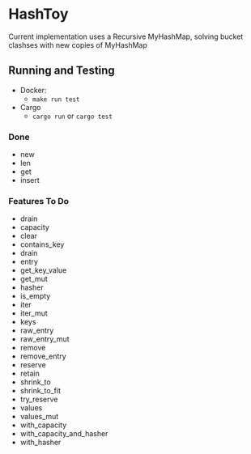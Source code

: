 # HashToy

Current implementation uses a Recursive MyHashMap, solving bucket clashses
with new copies of MyHashMap

## Running and Testing ##

* Docker: 
   * `make run test`
* Cargo
   * `cargo run` or `cargo test`

### Done ###

* new
* len
* get
* insert

### Features To Do ###

* drain
* capacity
* clear
* contains_key
* drain
* entry
* get_key_value
* get_mut
* hasher
* is_empty
* iter
* iter_mut
* keys
* raw_entry
* raw_entry_mut
* remove
* remove_entry
* reserve
* retain
* shrink_to
* shrink_to_fit
* try_reserve
* values
* values_mut
* with_capacity
* with_capacity_and_hasher
* with_hasher

